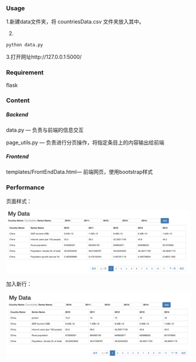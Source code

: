### Usage

1.新建data文件夹，将 countriesData.csv 文件夹放入其中。

2.

```bash
python data.py
```

3.打开网址http://127.0.0.1:5000/

### Requirement

flask

### Content

##### Backend

data.py  — 负责与前端的信息交互

page_utils.py — 负责进行分页操作，将指定条目上的内容输出给前端

##### Frontend

templates/FrontEndData.html— 前端网页，使用bootstrap样式

### Performance

页面样式：

![](img/origin.png)

加入新行：

![](img/2.png)

